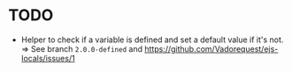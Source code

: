 # TODO

- Helper to check if a variable is defined and set a default value if it's not. => See branch `2.0.0-defined` and https://github.com/Vadorequest/ejs-locals/issues/1
